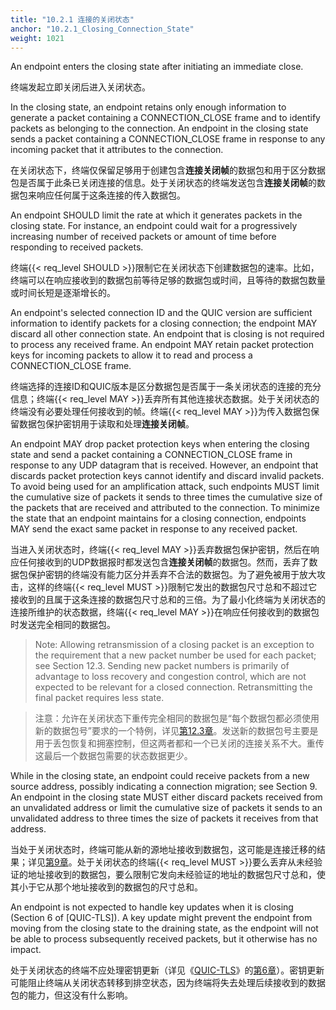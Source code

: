 ```yaml
---
title: "10.2.1 连接的关闭状态"
anchor: "10.2.1_Closing_Connection_State"
weight: 1021
---
```


An endpoint enters the closing state after initiating an immediate close.

终端发起立即关闭后进入关闭状态。

In the closing state, an endpoint retains only enough information to generate a packet containing a CONNECTION_CLOSE frame and to identify packets as belonging to the connection. An endpoint in the closing state sends a packet containing a CONNECTION_CLOSE frame in response to any incoming packet that it attributes to the connection.

在关闭状态下，终端仅保留足够用于创建包含**连接关闭帧**的数据包和用于区分数据包是否属于此条已关闭连接的信息。处于关闭状态的终端发送包含**连接关闭帧**的数据包来响应任何属于这条连接的传入数据包。

An endpoint SHOULD limit the rate at which it generates packets in the closing state. For instance, an endpoint could wait for a progressively increasing number of received packets or amount of time before responding to received packets.

终端{{< req_level SHOULD >}}限制它在关闭状态下创建数据包的速率。比如，终端可以在响应接收到的数据包前等待足够的数据包或时间，且等待的数据包数量或时间长短是逐渐增长的。

An endpoint's selected connection ID and the QUIC version are sufficient information to identify packets for a closing connection; the endpoint MAY discard all other connection state. An endpoint that is closing is not required to process any received frame. An endpoint MAY retain packet protection keys for incoming packets to allow it to read and process a CONNECTION_CLOSE frame.

终端选择的连接ID和QUIC版本是区分数据包是否属于一条关闭状态的连接的充分信息；终端{{< req_level MAY >}}丢弃所有其他连接状态数据。处于关闭状态的终端没有必要处理任何接收到的帧。终端{{< req_level MAY >}}为传入数据包保留数据包保护密钥用于读取和处理**连接关闭帧**。

An endpoint MAY drop packet protection keys when entering the closing state and send a packet containing a CONNECTION_CLOSE frame in response to any UDP datagram that is received. However, an endpoint that discards packet protection keys cannot identify and discard invalid packets. To avoid being used for an amplification attack, such endpoints MUST limit the cumulative size of packets it sends to three times the cumulative size of the packets that are received and attributed to the connection. To minimize the state that an endpoint maintains for a closing connection, endpoints MAY send the exact same packet in response to any received packet.

当进入关闭状态时，终端{{< req_level MAY >}}丢弃数据包保护密钥，然后在响应任何接收到的UDP数据报时都发送包含**连接关闭帧**的数据包。然而，丢弃了数据包保护密钥的终端没有能力区分并丢弃不合法的数据包。为了避免被用于放大攻击，这样的终端{{< req_level MUST >}}限制它发出的数据包尺寸总和不超过它接收到的且属于这条连接的数据包尺寸总和的三倍。为了最小化终端为关闭状态的连接所维护的状态数据，终端{{< req_level MAY >}}在响应任何接收到的数据包时发送完全相同的数据包。

> Note: Allowing retransmission of a closing packet is an exception to the requirement that a new packet number be used for each packet; see Section 12.3. Sending new packet numbers is primarily of advantage to loss recovery and congestion control, which are not expected to be relevant for a closed connection. Retransmitting the final packet requires less state.

> 注意：允许在关闭状态下重传完全相同的数据包是“每个数据包都必须使用新的数据包号”要求的一个特例，详见[第12.3章]()。发送新的数据包号主要是用于丢包恢复和拥塞控制，但这两者都和一个已关闭的连接关系不大。重传这最后一个数据包需要的状态数据更少。

While in the closing state, an endpoint could receive packets from a new source address, possibly indicating a connection migration; see Section 9. An endpoint in the closing state MUST either discard packets received from an unvalidated address or limit the cumulative size of packets it sends to an unvalidated address to three times the size of packets it receives from that address.

当处于关闭状态时，终端可能从新的源地址接收到数据包，这可能是连接迁移的结果；详见[第9章]()。处于关闭状态的终端{{< req_level MUST >}}要么丢弃从未经验证的地址接收到的数据包，要么限制它发向未经验证的地址的数据包尺寸总和，使其小于它从那个地址接收到的数据包的尺寸总和。

An endpoint is not expected to handle key updates when it is closing (Section 6 of [QUIC-TLS]). A key update might prevent the endpoint from moving from the closing state to the draining state, as the endpoint will not be able to process subsequently received packets, but it otherwise has no impact.

处于关闭状态的终端不应处理密钥更新（详见《[QUIC-TLS]()》的[第6章]()）。密钥更新可能阻止终端从关闭状态转移到排空状态，因为终端将失去处理后续接收到的数据包的能力，但这没有什么影响。
